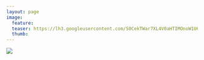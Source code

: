 ```yaml
---
layout: page
image:
  feature:
  teaser: https://lh3.googleusercontent.com/S0CekTWar7XL4V0aHTIMOnoW1U6WXbSdNIL-O4rDG3o=w245
  thumb:
---
```


![](https://lh3.googleusercontent.com/773u1vY7FlRgFJ8Br8QmxRmCvwQKC8D7NW0JIavxgMo=w800)
